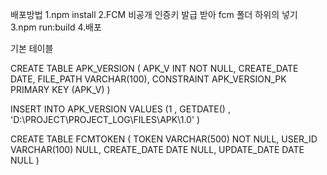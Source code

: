 
배포방법
1.npm install
2.FCM 비공개 인증키 발급 받아 fcm 폴더 하위의 넣기
3.npm run:build
4.배포


















기본 테이블

<!-- APK 버전 관리 테이블 -->
CREATE TABLE APK_VERSION (
	APK_V INT NOT NULL,
	CREATE_DATE DATE,
	FILE_PATH VARCHAR(100),
	CONSTRAINT APK_VERSION_PK PRIMARY KEY (APK_V)
) 

<!-- 초기 데이터 -->
INSERT INTO APK_VERSION VALUES
(1 , GETDATE() , 'D:\PROJECT\PROJECT_LOG\FILES\APK\1.0' )



<!-- FCM 관리 테이블 -->
CREATE TABLE FCMTOKEN (
	TOKEN VARCHAR(500) NOT NULL,
	USER_ID VARCHAR(100) NULL,
	CREATE_DATE DATE NULL,
	UPDATE_DATE DATE NULL
) 